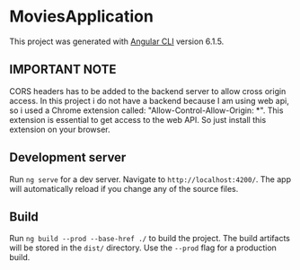 # MoviesApplication
This project was generated with [Angular CLI](https://github.com/angular/angular-cli) version 6.1.5.

## IMPORTANT NOTE
CORS headers has to be added to the backend server to allow cross origin access. In this project i do not have a backend because I am using web api, so i used a Chrome extension called: "Allow-Control-Allow-Origin: *". This extension is essential to get access to the web API. So just install this extension on your browser.

## Development server
Run `ng serve` for a dev server. Navigate to `http://localhost:4200/`. The app will automatically reload if you change any of the source files.

## Build
Run `ng build --prod --base-href ./` to build the project. The build artifacts will be stored in the `dist/` directory. Use the `--prod` flag for a production build.
